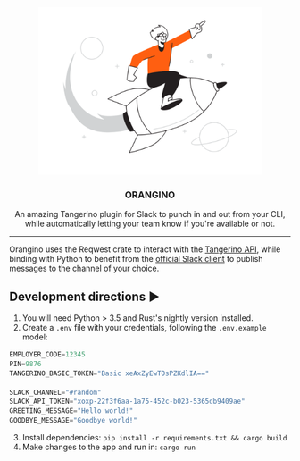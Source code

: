 <p align="center">
  <img alt="orangino logo" src="assets/orangino.png" height="300" />
  <h3 align="center">ORANGINO</h3>
  <p align="center">An amazing Tangerino plugin for Slack to punch in and out from your CLI, while automatically letting your team know if you're available or not.</p>
</p>

---

Orangino uses the Reqwest crate to interact with the [Tangerino API](https://app.tangerino.com.br/), while binding with Python to benefit from the [official Slack client](https://github.com/slackapi/python-slackclient) to publish messages to the channel of your choice.

## Development directions ▶️

1. You will need Python > 3.5 and Rust's nightly version installed.
2. Create a `.env` file with your credentials, following the `.env.example` model:

```s
EMPLOYER_CODE=12345
PIN=9876
TANGERINO_BASIC_TOKEN="Basic xeAxZyEwTOsPZKdlIA=="

SLACK_CHANNEL="#random"
SLACK_API_TOKEN="xoxp-22f3f6aa-1a75-452c-b023-5365db9409ae"
GREETING_MESSAGE="Hello world!"
GOODBYE_MESSAGE="Goodbye world!"
```

3. Install dependencies: `pip install -r requirements.txt && cargo build`
4. Make changes to the app and run in: `cargo run`
